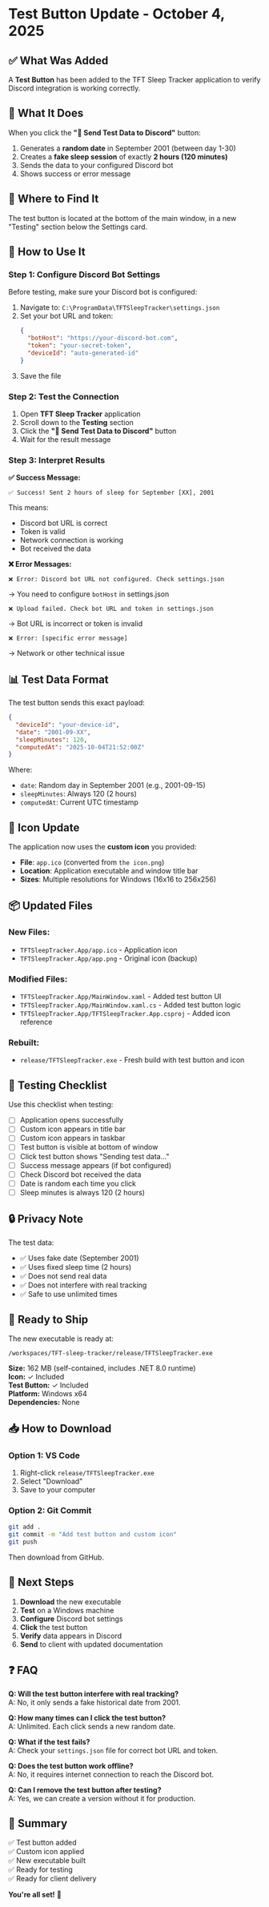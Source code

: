 # Test Button Update - October 4, 2025

## ✅ What Was Added

A **Test Button** has been added to the TFT Sleep Tracker application to verify Discord integration is working correctly.

## 🎯 What It Does

When you click the **"🧪 Send Test Data to Discord"** button:

1. Generates a **random date** in September 2001 (between day 1-30)
2. Creates a **fake sleep session** of exactly **2 hours (120 minutes)**
3. Sends the data to your configured Discord bot
4. Shows success or error message

## 📍 Where to Find It

The test button is located at the bottom of the main window, in a new "Testing" section below the Settings card.

## 🔧 How to Use It

### Step 1: Configure Discord Bot Settings

Before testing, make sure your Discord bot is configured:

1. Navigate to: `C:\ProgramData\TFTSleepTracker\settings.json`
2. Set your bot URL and token:
   ```json
   {
     "botHost": "https://your-discord-bot.com",
     "token": "your-secret-token",
     "deviceId": "auto-generated-id"
   }
   ```
3. Save the file

### Step 2: Test the Connection

1. Open **TFT Sleep Tracker** application
2. Scroll down to the **Testing** section
3. Click the **"🧪 Send Test Data to Discord"** button
4. Wait for the result message

### Step 3: Interpret Results

**✅ Success Message:**
```
✅ Success! Sent 2 hours of sleep for September [XX], 2001
```
This means:
- Discord bot URL is correct
- Token is valid
- Network connection is working
- Bot received the data

**❌ Error Messages:**

```
❌ Error: Discord bot URL not configured. Check settings.json
```
→ You need to configure `botHost` in settings.json

```
❌ Upload failed. Check bot URL and token in settings.json
```
→ Bot URL is incorrect or token is invalid

```
❌ Error: [specific error message]
```
→ Network or other technical issue

## 📊 Test Data Format

The test button sends this exact payload:

```json
{
  "deviceId": "your-device-id",
  "date": "2001-09-XX",
  "sleepMinutes": 120,
  "computedAt": "2025-10-04T21:52:00Z"
}
```

Where:
- `date`: Random day in September 2001 (e.g., 2001-09-15)
- `sleepMinutes`: Always 120 (2 hours)
- `computedAt`: Current UTC timestamp

## 🎨 Icon Update

The application now uses the **custom icon** you provided:

- **File**: `app.ico` (converted from `the icon.png`)
- **Location**: Application executable and window title bar
- **Sizes**: Multiple resolutions for Windows (16x16 to 256x256)

## 📦 Updated Files

### New Files:
- `TFTSleepTracker.App/app.ico` - Application icon
- `TFTSleepTracker.App/app.png` - Original icon (backup)

### Modified Files:
- `TFTSleepTracker.App/MainWindow.xaml` - Added test button UI
- `TFTSleepTracker.App/MainWindow.xaml.cs` - Added test button logic
- `TFTSleepTracker.App/TFTSleepTracker.App.csproj` - Added icon reference

### Rebuilt:
- `release/TFTSleepTracker.exe` - Fresh build with test button and icon

## 🧪 Testing Checklist

Use this checklist when testing:

- [ ] Application opens successfully
- [ ] Custom icon appears in title bar
- [ ] Custom icon appears in taskbar
- [ ] Test button is visible at bottom of window
- [ ] Click test button shows "Sending test data..."
- [ ] Success message appears (if bot configured)
- [ ] Check Discord bot received the data
- [ ] Date is random each time you click
- [ ] Sleep minutes is always 120 (2 hours)

## 🔒 Privacy Note

The test data:
- ✅ Uses fake date (September 2001)
- ✅ Uses fixed sleep time (2 hours)
- ✅ Does not send real data
- ✅ Does not interfere with real tracking
- ✅ Safe to use unlimited times

## 🚀 Ready to Ship

The new executable is ready at:
```
/workspaces/TFT-sleep-tracker/release/TFTSleepTracker.exe
```

**Size:** 162 MB (self-contained, includes .NET 8.0 runtime)  
**Icon:** ✓ Included  
**Test Button:** ✓ Included  
**Platform:** Windows x64  
**Dependencies:** None

## 📥 How to Download

### Option 1: VS Code
1. Right-click `release/TFTSleepTracker.exe`
2. Select "Download"
3. Save to your computer

### Option 2: Git Commit
```bash
git add .
git commit -m "Add test button and custom icon"
git push
```
Then download from GitHub.

## 🎯 Next Steps

1. **Download** the new executable
2. **Test** on a Windows machine
3. **Configure** Discord bot settings
4. **Click** the test button
5. **Verify** data appears in Discord
6. **Send** to client with updated documentation

## ❓ FAQ

**Q: Will the test button interfere with real tracking?**  
A: No, it only sends a fake historical date from 2001.

**Q: How many times can I click the test button?**  
A: Unlimited. Each click sends a new random date.

**Q: What if the test fails?**  
A: Check your `settings.json` file for correct bot URL and token.

**Q: Does the test button work offline?**  
A: No, it requires internet connection to reach the Discord bot.

**Q: Can I remove the test button after testing?**  
A: Yes, we can create a version without it for production.

## 🎉 Summary

✅ Test button added  
✅ Custom icon applied  
✅ New executable built  
✅ Ready for testing  
✅ Ready for client delivery  

**You're all set!** 🚀
